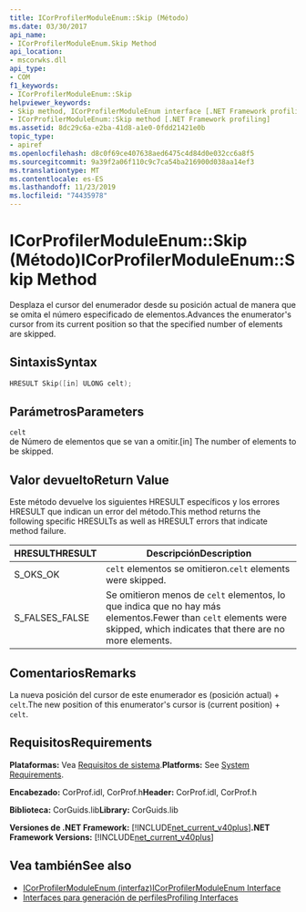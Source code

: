 ```yaml
---
title: ICorProfilerModuleEnum::Skip (Método)
ms.date: 03/30/2017
api_name:
- ICorProfilerModuleEnum.Skip Method
api_location:
- mscorwks.dll
api_type:
- COM
f1_keywords:
- ICorProfilerModuleEnum::Skip
helpviewer_keywords:
- Skip method, ICorProfilerModuleEnum interface [.NET Framework profiling]
- ICorProfilerModuleEnum::Skip method [.NET Framework profiling]
ms.assetid: 8dc29c6a-e2ba-41d8-a1e0-0fdd21421e0b
topic_type:
- apiref
ms.openlocfilehash: d8c0f69ce407638aed6475c4d84d0e032cc6a8f5
ms.sourcegitcommit: 9a39f2a06f110c9c7ca54ba216900d038aa14ef3
ms.translationtype: MT
ms.contentlocale: es-ES
ms.lasthandoff: 11/23/2019
ms.locfileid: "74435978"
---
```

# <a name="icorprofilermoduleenumskip-method"></a><span data-ttu-id="dca27-102">ICorProfilerModuleEnum::Skip (Método)</span><span class="sxs-lookup"><span data-stu-id="dca27-102">ICorProfilerModuleEnum::Skip Method</span></span>
<span data-ttu-id="dca27-103">Desplaza el cursor del enumerador desde su posición actual de manera que se omita el número especificado de elementos.</span><span class="sxs-lookup"><span data-stu-id="dca27-103">Advances the enumerator's cursor from its current position so that the specified number of elements are skipped.</span></span>  
  
## <a name="syntax"></a><span data-ttu-id="dca27-104">Sintaxis</span><span class="sxs-lookup"><span data-stu-id="dca27-104">Syntax</span></span>  
  
```cpp  
HRESULT Skip([in] ULONG celt);  
```  
  
## <a name="parameters"></a><span data-ttu-id="dca27-105">Parámetros</span><span class="sxs-lookup"><span data-stu-id="dca27-105">Parameters</span></span>  
 `celt`  
 <span data-ttu-id="dca27-106">de Número de elementos que se van a omitir.</span><span class="sxs-lookup"><span data-stu-id="dca27-106">[in] The number of elements to be skipped.</span></span>  
  
## <a name="return-value"></a><span data-ttu-id="dca27-107">Valor devuelto</span><span class="sxs-lookup"><span data-stu-id="dca27-107">Return Value</span></span>  
 <span data-ttu-id="dca27-108">Este método devuelve los siguientes HRESULT específicos y los errores HRESULT que indican un error del método.</span><span class="sxs-lookup"><span data-stu-id="dca27-108">This method returns the following specific HRESULTs as well as HRESULT errors that indicate method failure.</span></span>  
  
|<span data-ttu-id="dca27-109">HRESULT</span><span class="sxs-lookup"><span data-stu-id="dca27-109">HRESULT</span></span>|<span data-ttu-id="dca27-110">Descripción</span><span class="sxs-lookup"><span data-stu-id="dca27-110">Description</span></span>|  
|-------------|-----------------|  
|<span data-ttu-id="dca27-111">S_OK</span><span class="sxs-lookup"><span data-stu-id="dca27-111">S_OK</span></span>|<span data-ttu-id="dca27-112">`celt` elementos se omitieron.</span><span class="sxs-lookup"><span data-stu-id="dca27-112">`celt` elements were skipped.</span></span>|  
|<span data-ttu-id="dca27-113">S_FALSE</span><span class="sxs-lookup"><span data-stu-id="dca27-113">S_FALSE</span></span>|<span data-ttu-id="dca27-114">Se omitieron menos de `celt` elementos, lo que indica que no hay más elementos.</span><span class="sxs-lookup"><span data-stu-id="dca27-114">Fewer than `celt` elements were skipped, which indicates that there are no more elements.</span></span>|  
  
## <a name="remarks"></a><span data-ttu-id="dca27-115">Comentarios</span><span class="sxs-lookup"><span data-stu-id="dca27-115">Remarks</span></span>  
 <span data-ttu-id="dca27-116">La nueva posición del cursor de este enumerador es (posición actual) + `celt`.</span><span class="sxs-lookup"><span data-stu-id="dca27-116">The new position of this enumerator's cursor is (current position) + `celt`.</span></span>  
  
## <a name="requirements"></a><span data-ttu-id="dca27-117">Requisitos</span><span class="sxs-lookup"><span data-stu-id="dca27-117">Requirements</span></span>  
 <span data-ttu-id="dca27-118">**Plataformas:** Vea [Requisitos de sistema](../../../../docs/framework/get-started/system-requirements.md).</span><span class="sxs-lookup"><span data-stu-id="dca27-118">**Platforms:** See [System Requirements](../../../../docs/framework/get-started/system-requirements.md).</span></span>  
  
 <span data-ttu-id="dca27-119">**Encabezado:** CorProf.idl, CorProf.h</span><span class="sxs-lookup"><span data-stu-id="dca27-119">**Header:** CorProf.idl, CorProf.h</span></span>  
  
 <span data-ttu-id="dca27-120">**Biblioteca:** CorGuids.lib</span><span class="sxs-lookup"><span data-stu-id="dca27-120">**Library:** CorGuids.lib</span></span>  
  
 <span data-ttu-id="dca27-121">**Versiones de .NET Framework:** [!INCLUDE[net_current_v40plus](../../../../includes/net-current-v40plus-md.md)]</span><span class="sxs-lookup"><span data-stu-id="dca27-121">**.NET Framework Versions:** [!INCLUDE[net_current_v40plus](../../../../includes/net-current-v40plus-md.md)]</span></span>  
  
## <a name="see-also"></a><span data-ttu-id="dca27-122">Vea también</span><span class="sxs-lookup"><span data-stu-id="dca27-122">See also</span></span>

- [<span data-ttu-id="dca27-123">ICorProfilerModuleEnum (interfaz)</span><span class="sxs-lookup"><span data-stu-id="dca27-123">ICorProfilerModuleEnum Interface</span></span>](../../../../docs/framework/unmanaged-api/profiling/icorprofilermoduleenum-interface.md)
- [<span data-ttu-id="dca27-124">Interfaces para generación de perfiles</span><span class="sxs-lookup"><span data-stu-id="dca27-124">Profiling Interfaces</span></span>](../../../../docs/framework/unmanaged-api/profiling/profiling-interfaces.md)
